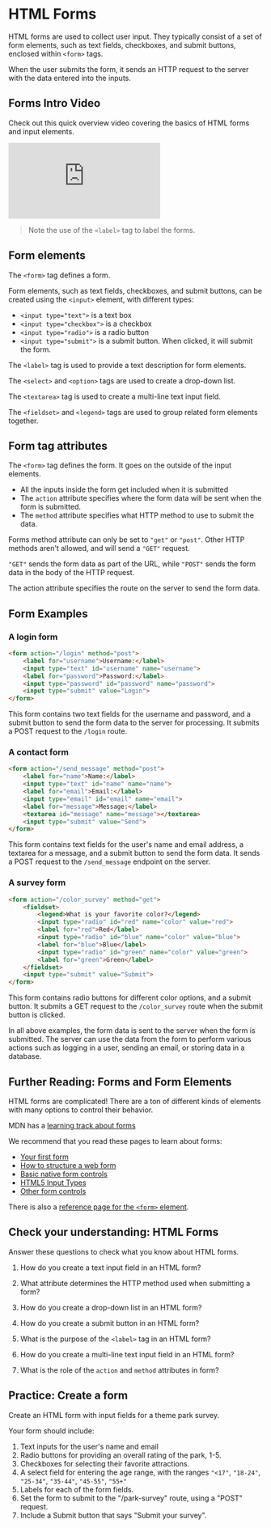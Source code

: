# HTML Forms

HTML forms are used to collect user input. They typically consist of a set of form elements, such as text fields, checkboxes, and submit buttons, enclosed within `<form>` tags.

When the user submits the form, it sends an HTTP request to the server with the data entered into the inputs.

## Forms Intro Video

Check out this quick overview video covering the basics of HTML forms and input elements.

<div class="embed"><iframe src="https://www.youtube.com/embed/2O8pkybH6po" title="YouTube video player" frameborder="0" allow="accelerometer; autoplay; clipboard-write; encrypted-media; gyroscope; picture-in-picture; web-share" allowfullscreen></iframe></div>

> Note the use of the `<label>` tag to label the forms.

## Form elements

The `<form>` tag defines a form.

Form elements, such as text fields, checkboxes, and submit buttons, can be created using the `<input>` element, with different types:

- `<input type="text">` is a text box
- `<input type="checkbox">` is a checkbox
- `<input type="radio">` is a radio button
- `<input type="submit">` is a submit button. When clicked, it will submit the form.

The `<label>` tag is used to provide a text description for form elements.

The `<select>` and `<option>` tags are used to create a drop-down list.

The `<textarea>` tag is used to create a multi-line text input field.

The `<fieldset>` and `<legend>` tags are used to group related form elements together.

## Form tag attributes

The `<form>` tag defines the form. It goes on the outside of the input elements.

* All the inputs inside the form get included when it is submitted
* The `action` attribute specifies where the form data will be sent when the form is submitted.
* The `method` attribute specifies what HTTP method to use to submit the data. 

Forms method attribute can only be set to `"get"` or `"post"`. Other HTTP methods aren't allowed, and will send a `"GET"` request.

`"GET"` sends the form data as part of the URL, while `"POST"` sends the form data in the body of the HTTP request.

The action attribute specifies the route on the server to send the form data.

## Form Examples

### A login form

```html
<form action="/login" method="post">
    <label for="username">Username:</label>
    <input type="text" id="username" name="username">
    <label for="password">Password:</label>
    <input type="password" id="password" name="password">
    <input type="submit" value="Login">
</form>
```

This form contains two text fields for the username and password, and a submit button to send the form data to the server for processing. It submits a POST request to the `/login` route.

### A contact form

```html
<form action="/send_message" method="post">
    <label for="name">Name:</label>
    <input type="text" id="name" name="name">
    <label for="email">Email:</label>
    <input type="email" id="email" name="email">
    <label for="message">Message:</label>
    <textarea id="message" name="message"></textarea>
    <input type="submit" value="Send">
</form>
```

This form contains text fields for the user's name and email address, a textarea for a message, and a submit button to send the form data. It sends a POST request to the `/send_message` endpoint on the server.

### A survey form

```html
<form action="/color_survey" method="get">
    <fieldset>
        <legend>What is your favorite color?</legend>
        <input type="radio" id="red" name="color" value="red">
        <label for="red">Red</label>
        <input type="radio" id="blue" name="color" value="blue">
        <label for="blue">Blue</label>
        <input type="radio" id="green" name="color" value="green">
        <label for="green">Green</label>
    </fieldset>
    <input type="submit" value="Submit">
</form>
```

This form contains radio buttons for different color options, and a submit button. It submits a GET request to the `/color_survey` route when the submit button is clicked.

In all above examples, the form data is sent to the server when the form is submitted. The server can use the data from the form to perform various actions such as logging in a user, sending an email, or storing data in a database.

## Further Reading: Forms and Form Elements

HTML forms are complicated! There are a ton of different kinds of elements with many options to control their behavior.

MDN has a [learning track about forms](https://developer.mozilla.org/en-US/docs/Learn/Forms)

We recommend that you read these pages to learn about forms:

- [Your first form](https://developer.mozilla.org/en-US/docs/Learn/Forms/Your_first_form)
- [How to structure a web form](https://developer.mozilla.org/en-US/docs/Learn/Forms/How_to_structure_a_web_form)
- [Basic native form controls](https://developer.mozilla.org/en-US/docs/Learn/Forms/Basic_native_form_controls)
- [HTML5 Input Types](https://developer.mozilla.org/en-US/docs/Learn/Forms/HTML5_input_types)
- [Other form controls](https://developer.mozilla.org/en-US/docs/Learn/Forms/Other_form_controls)

There is also a [reference page for the `<form>` element](https://developer.mozilla.org/en-US/docs/Web/HTML/Element/form).

## Check your understanding: HTML Forms

Answer these questions to check what you know about HTML forms. 

1. How do you create a text input field in an HTML form?

2. What attribute determines the HTTP method used when submitting a form?

3. How do you create a drop-down list in an HTML form?

4. How do you create a submit button in an HTML form?

5. What is the purpose of the `<label>` tag in an HTML form?

6. How do you create a multi-line text input field in an HTML form?

7. What is the role of the `action` and `method` attributes in form?


## Practice: Create a form

Create an HTML form with input fields for a theme park survey.

Your form should include:

1. Text inputs for the user's name and email
2. Radio buttons for providing an overall rating of the park, 1-5.
3. Checkboxes for selecting their favorite attractions. 
4. A select field for entering the age range, with the ranges `"<17"`, `"18-24"`, `"25-34"`, `"35-44"`, `"45-55"`, `"55+"`
5. Labels for each of the form fields.
6. Set the form to submit to the "/park-survey" route, using a "POST" request.
7. Include a Submit button that says "Submit your survey".

